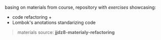 basing on materials from course, repository with *exercises* showcasing:
- code refactoring + 
- Lombok's anotations standarizing code

> materials source: **jjdz8-materialy-refactoring**

